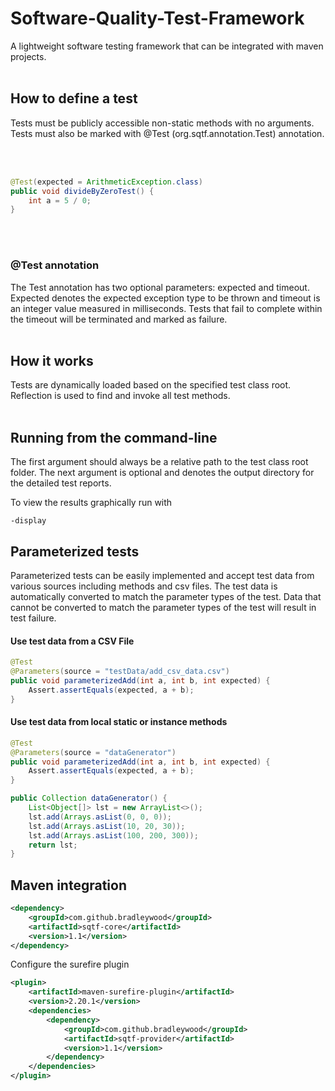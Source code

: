 # Software-Quality-Test-Framework

A lightweight software testing framework that can be
integrated with maven projects.
<br></br>

## How to define a test

Tests must be publicly accessible non-static methods with no arguments.
Tests must also be marked with @Test (org.sqtf.annotation.Test) annotation.

<br></br>

```java
@Test(expected = ArithmeticException.class)
public void divideByZeroTest() {
    int a = 5 / 0;
}
```
<br></br>

### @Test annotation

The Test annotation has two optional parameters: expected and timeout.
Expected denotes the expected exception type to be thrown and timeout
is an integer value measured in milliseconds. Tests that fail to complete
within the timeout will be terminated and marked as failure.
<br></br>

## How it works

Tests are dynamically loaded based on the specified test class root.
Reflection is used to find and invoke all test methods.
<br></br>

## Running from the command-line

The first argument should always be a relative path to the test class root folder.
The next argument is optional and denotes the output directory for the detailed
test reports.

To view the results graphically run with
```
-display
```

## Parameterized tests

Parameterized tests can be easily implemented and accept test data from various
sources including methods and csv files. The test data is automatically converted
to match the parameter types of the test. Data that cannot be converted to match
the parameter types of the test will result in test failure.


#### Use test data from a CSV File

```java
@Test
@Parameters(source = "testData/add_csv_data.csv")
public void parameterizedAdd(int a, int b, int expected) {
    Assert.assertEquals(expected, a + b);
}
```

#### Use test data from local static or instance methods

```java
@Test
@Parameters(source = "dataGenerator")
public void parameterizedAdd(int a, int b, int expected) {
    Assert.assertEquals(expected, a + b);
}

public Collection dataGenerator() {
    List<Object[]> lst = new ArrayList<>();
    lst.add(Arrays.asList(0, 0, 0));
    lst.add(Arrays.asList(10, 20, 30));
    lst.add(Arrays.asList(100, 200, 300));
    return lst;
}
```


## Maven integration


```xml
<dependency>
    <groupId>com.github.bradleywood</groupId>
    <artifactId>sqtf-core</artifactId>
    <version>1.1</version>
</dependency>
```

Configure the surefire plugin

```xml
<plugin>
    <artifactId>maven-surefire-plugin</artifactId>
    <version>2.20.1</version>
    <dependencies>
        <dependency>
            <groupId>com.github.bradleywood</groupId>
            <artifactId>sqtf-provider</artifactId>
            <version>1.1</version>
        </dependency>
    </dependencies>
</plugin>
```

